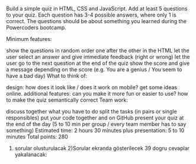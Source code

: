 Build a simple quiz in HTML, CSS and JavaScript. Add at least 5 questions to your quiz. Each question has 3-4 possible answers, where only 1 is correct. The questions should be about something you learned during the Powercoders bootcamp.

Minimum features:

show the questions in random order one after the other in the HTML
let the user select an answer and give immediate feedback (right or wrong)
let the user go to the next question
at the end of the quiz show the score and give a message depending on the score (e.g. You are a genius / You seem to have a bad day)
What to think of:

design: how does it look like / does it work on mobile? get some ideas online.
additional features: can you make it more fun or easier to use?
how to make the quiz semantically correct
Team work:

discuss together what you have to do
split the tasks (in pairs or single responsibles)
put your code together and on GitHub
present your quiz at the end of the day (5 to 10 min per group / every team member has to say something)
Estimated time: 2 hours 30 minutes
plus presentation: 5 to 10 minutes
Total points: 280

1. sorular olusturulacak
   2)Sorular ekranda gösterilecek
   39 dogru cevaplar yakalanacak:
